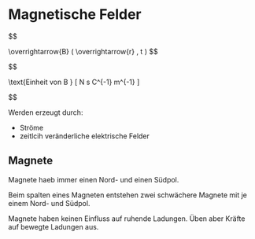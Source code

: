 # Magnetische Felder

$$

\overrightarrow{B}
(
	\overrightarrow{r}
	,
	t
)
$$

$$

\text{Einheit von B }
[
	N
	s
	C^{-1}
	m^{-1}
]

$$

Werden erzeugt durch:
- Ströme
- zeitlcih veränderliche elektrische Felder

## Magnete

Magnete haeb immer einen Nord- und einen Südpol.

Beim spalten eines Magneten entstehen zwei schwächere Magnete mit je einem Nord- und Südpol.

Magnete haben keinen Einfluss auf ruhende Ladungen. Üben aber Kräfte auf bewegte Ladungen aus.


<!-- ## Magnetische Feldstärke

$$
\overrightarrow{H}
$$

Das B-Feld schafft viel zu wenig Verwirrung, deshalb führte man die magnetische Feldstärke ein
 -->
